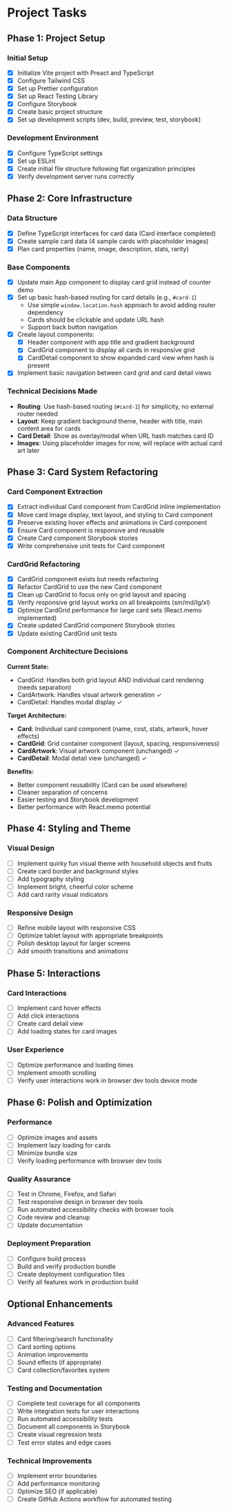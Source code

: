 # Project Tasks

## Phase 1: Project Setup

### Initial Setup

- [x] Initialize Vite project with Preact and TypeScript
- [x] Configure Tailwind CSS
- [x] Set up Prettier configuration
- [x] Set up React Testing Library
- [x] Configure Storybook
- [x] Create basic project structure
- [x] Set up development scripts (dev, build, preview, test, storybook)

### Development Environment

- [x] Configure TypeScript settings
- [x] Set up ESLint
- [x] Create initial file structure following flat organization principles
- [x] Verify development server runs correctly

## Phase 2: Core Infrastructure

### Data Structure

- [x] Define TypeScript interfaces for card data (Card interface completed)
- [x] Create sample card data (4 sample cards with placeholder images)
- [x] Plan card properties (name, image, description, stats, rarity)

### Base Components

- [x] Update main App component to display card grid instead of counter demo
- [x] Set up basic hash-based routing for card details (e.g., `#card-1`)
  - Use simple `window.location.hash` approach to avoid adding router dependency
  - Cards should be clickable and update URL hash
  - Support back button navigation
- [x] Create layout components:
  - [x] Header component with app title and gradient background
  - [x] CardGrid component to display all cards in responsive grid
  - [x] CardDetail component to show expanded card view when hash is present
- [x] Implement basic navigation between card grid and card detail views

### Technical Decisions Made

- **Routing**: Use hash-based routing (`#card-1`) for simplicity, no external router needed
- **Layout**: Keep gradient background theme, header with title, main content area for cards
- **Card Detail**: Show as overlay/modal when URL hash matches card ID
- **Images**: Using placeholder images for now, will replace with actual card art later

## Phase 3: Card System Refactoring

### Card Component Extraction

- [x] Extract individual Card component from CardGrid inline implementation
- [x] Move card image display, text layout, and styling to Card component
- [x] Preserve existing hover effects and animations in Card component
- [x] Ensure Card component is responsive and reusable
- [x] Create Card component Storybook stories
- [x] Write comprehensive unit tests for Card component

### CardGrid Refactoring

- [x] CardGrid component exists but needs refactoring
- [x] Refactor CardGrid to use the new Card component
- [x] Clean up CardGrid to focus only on grid layout and spacing
- [x] Verify responsive grid layout works on all breakpoints (sm/md/lg/xl)
- [x] Optimize CardGrid performance for large card sets (React.memo implemented)
- [x] Create updated CardGrid component Storybook stories
- [x] Update existing CardGrid unit tests

### Component Architecture Decisions

**Current State:**

- CardGrid: Handles both grid layout AND individual card rendering (needs separation)
- CardArtwork: Handles visual artwork generation ✓
- CardDetail: Handles modal display ✓

**Target Architecture:**

- **Card**: Individual card component (name, cost, stats, artwork, hover effects)
- **CardGrid**: Grid container component (layout, spacing, responsiveness)
- **CardArtwork**: Visual artwork component (unchanged) ✓
- **CardDetail**: Modal detail view (unchanged) ✓

**Benefits:**

- Better component reusability (Card can be used elsewhere)
- Cleaner separation of concerns
- Easier testing and Storybook development
- Better performance with React.memo potential

## Phase 4: Styling and Theme

### Visual Design

- [ ] Implement quirky fun visual theme with household objects and fruits
- [ ] Create card border and background styles
- [ ] Add typography styling
- [ ] Implement bright, cheerful color scheme
- [ ] Add card rarity visual indicators

### Responsive Design

- [ ] Refine mobile layout with responsive CSS
- [ ] Optimize tablet layout with appropriate breakpoints
- [ ] Polish desktop layout for larger screens
- [ ] Add smooth transitions and animations

## Phase 5: Interactions

### Card Interactions

- [ ] Implement card hover effects
- [ ] Add click interactions
- [ ] Create card detail view
- [ ] Add loading states for card images

### User Experience

- [ ] Optimize performance and loading times
- [ ] Implement smooth scrolling
- [ ] Verify user interactions work in browser dev tools device mode

## Phase 6: Polish and Optimization

### Performance

- [ ] Optimize images and assets
- [ ] Implement lazy loading for cards
- [ ] Minimize bundle size
- [ ] Verify loading performance with browser dev tools

### Quality Assurance

- [ ] Test in Chrome, Firefox, and Safari
- [ ] Test responsive design in browser dev tools
- [ ] Run automated accessibility checks with browser tools
- [ ] Code review and cleanup
- [ ] Update documentation

### Deployment Preparation

- [ ] Configure build process
- [ ] Build and verify production bundle
- [ ] Create deployment configuration files
- [ ] Verify all features work in production build

## Optional Enhancements

### Advanced Features

- [ ] Card filtering/search functionality
- [ ] Card sorting options
- [ ] Animation improvements
- [ ] Sound effects (if appropriate)
- [ ] Card collection/favorites system

### Testing and Documentation

- [ ] Complete test coverage for all components
- [ ] Write integration tests for user interactions
- [ ] Run automated accessibility tests
- [ ] Document all components in Storybook
- [ ] Create visual regression tests
- [ ] Test error states and edge cases

### Technical Improvements

- [ ] Implement error boundaries
- [ ] Add performance monitoring
- [ ] Optimize SEO (if applicable)
- [ ] Create GitHub Actions workflow for automated testing
